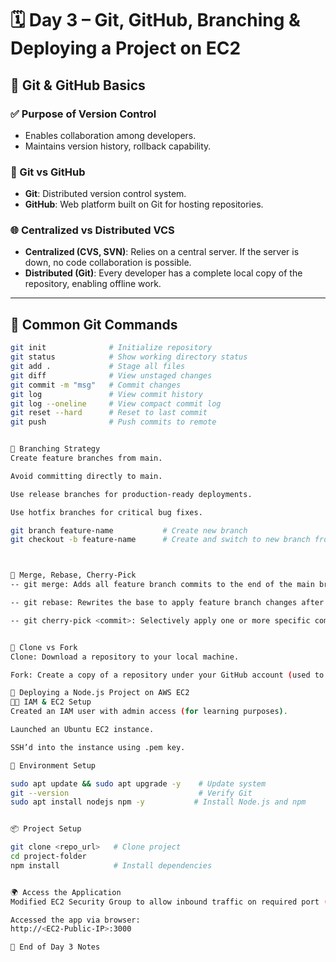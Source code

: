 # 🗓️ Day 3 – Git, GitHub, Branching & Deploying a Project on EC2

## 📘 Git & GitHub Basics

### ✅ Purpose of Version Control
- Enables collaboration among developers.
- Maintains version history, rollback capability.

### 🔁 Git vs GitHub
- **Git**: Distributed version control system.
- **GitHub**: Web platform built on Git for hosting repositories.

### 🌐 Centralized vs Distributed VCS
- **Centralized (CVS, SVN)**: Relies on a central server. If the server is down, no code collaboration is possible.
- **Distributed (Git)**: Every developer has a complete local copy of the repository, enabling offline work.

---

## 🔧 Common Git Commands

```bash
git init              # Initialize repository
git status            # Show working directory status
git add .             # Stage all files
git diff              # View unstaged changes
git commit -m "msg"   # Commit changes
git log               # View commit history
git log --oneline     # View compact commit log
git reset --hard      # Reset to last commit
git push              # Push commits to remote


🌱 Branching Strategy
Create feature branches from main.

Avoid committing directly to main.

Use release branches for production-ready deployments.

Use hotfix branches for critical bug fixes.

git branch feature-name           # Create new branch
git checkout -b feature-name      # Create and switch to new branch from main



🔀 Merge, Rebase, Cherry-Pick
-- git merge: Adds all feature branch commits to the end of the main branch.

-- git rebase: Rewrites the base to apply feature branch changes after the point of divergence.

-- git cherry-pick <commit>: Selectively apply one or more specific commits.


🌿 Clone vs Fork
Clone: Download a repository to your local machine.

Fork: Create a copy of a repository under your GitHub account (used to contribute to other projects).

🚀 Deploying a Node.js Project on AWS EC2
🧑‍💻 IAM & EC2 Setup
Created an IAM user with admin access (for learning purposes).

Launched an Ubuntu EC2 instance.

SSH’d into the instance using .pem key.

🧰 Environment Setup

sudo apt update && sudo apt upgrade -y    # Update system
git --version                             # Verify Git
sudo apt install nodejs npm -y           # Install Node.js and npm


📦 Project Setup

git clone <repo_url>   # Clone project
cd project-folder
npm install            # Install dependencies


🌍 Access the Application
Modified EC2 Security Group to allow inbound traffic on required port (e.g., 3000).

Accessed the app via browser:
http://<EC2-Public-IP>:3000

📌 End of Day 3 Notes

